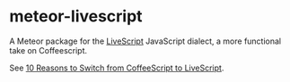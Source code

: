 meteor-livescript
=================

A Meteor package for the [LiveScript](http://gkz.github.com/LiveScript/) JavaScript dialect, a more functional take on Coffeescript.

See [10 Reasons to Switch from CoffeeScript to LiveScript](http://gkz.github.com/LiveScript/blog/ten-reasons-to-switch-from-coffeescript.html).
